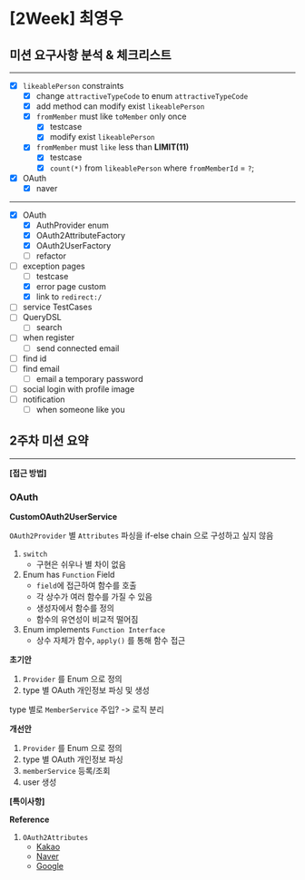 # [2Week] 최영우

## 미션 요구사항 분석 & 체크리스트

---

- [x] `likeablePerson` constraints
    - [x] change `attractiveTypeCode` to enum `attractiveTypeCode`
    - [x] add method can modify exist `likeablePerson`
    - [x] `fromMember` must like `toMember` only once
        - [x] testcase
        - [x] modify exist `likeablePerson`
    - [x] `fromMember` must `like` less than **LIMIT(11)**
        - [x] testcase
        - [x] `count(*)` from `likeablePerson` where `fromMemberId` = `?`;
- [x] OAuth
    - [x] naver

---

- [x] OAuth
    - [x] AuthProvider enum
    - [x] OAuth2AttributeFactory
    - [x] OAuth2UserFactory
    - [ ] refactor
- [ ] exception pages
    - [ ] testcase
    - [x] error page custom
    - [x] link to `redirect:/`
- [ ] service TestCases
- [ ] QueryDSL
    - [ ] search
- [ ] when register
    - [ ] send connected email
- [ ] find id
- [ ] find email
    - [ ] email a temporary password
- [ ] social login with profile image
- [ ] notification
    - [ ] when someone like you

## 2주차 미션 요약

---

**[접근 방법]**

### OAuth

**CustomOAuth2UserService**

`OAuth2Provider` 별 `Attributes` 파싱을 if-else chain 으로 구성하고 싶지 않음

1. `switch`
    - 구현은 쉬우나 별 차이 없음
2. Enum has `Function` Field
    - `field`에 접근하여 함수를 호출
    - 각 상수가 여러 함수를 가질 수 있음
    - 생성자에서 함수를 정의
    - 함수의 유연성이 비교적 떨어짐
3. Enum implements `Function Interface`
    - 상수 자체가 함수, `apply()` 를 통해 함수 접근

**초기안**

1. `Provider` 를 Enum 으로 정의
2. type 별 OAuth 개인정보 파싱 및 생성

type 별로 `MemberService` 주입? -> 로직 분리

**개선안**

1. `Provider` 를 Enum 으로 정의
2. type 별 OAuth 개인정보 파싱
3. `memberService` 등록/조회
4. user 생성

**[특이사항]**

**Reference**

1. `OAuth2Attributes`
    - [Kakao](https://developers.kakao.com/docs/latest/ko/kakaologin/rest-api#kakaoaccount)
    - [Naver](https://developers.naver.com/docs/login/devguide/devguide.md#3-4-5-접근-토큰을-이용하여-프로필-api-호출하기)
    - [Google](https://developers.google.com/identity/openid-connect/openid-connect?hl=ko#obtainuserinfo)

